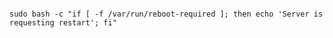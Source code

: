 <!-- usedin: [ _includes/_inlines/StackManagement/common/server-restart-notifications/server-restart-notifications_ive-restarted-but-i-still-se-v1.md] -->

```

sudo bash -c "if [ -f /var/run/reboot-required ]; then echo 'Server is requesting restart'; fi"

```
